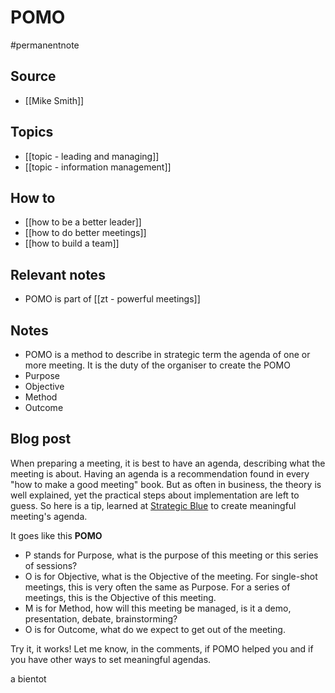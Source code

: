 # POMO
#permanentnote

## Source
- [[Mike Smith]]

## Topics
- [[topic - leading and managing]]
- [[topic - information management]]

## How to
- [[how to be a better leader]] 
- [[how to do better meetings]] 
- [[how to build a team]] 

## Relevant notes
- POMO is part of [[zt - powerful meetings]]

## Notes
-	POMO is a method to describe in strategic term the agenda of one or more meeting. It is the duty of the organiser to create the POMO
- Purpose
- Objective
- Method
- Outcome

## Blog post
When preparing a meeting, it is best to have an agenda, describing what the meeting is about. Having an agenda is a recommendation found in every "how to make a good meeting" book. But as often in business, the theory is well explained, yet the practical steps about implementation are left to guess. So here is a tip, learned at [Strategic Blue](https://www.strategic-blue.com) to create meaningful meeting's agenda.

It goes like this **POMO**

- P stands for Purpose, what is the purpose of this meeting or this series of sessions?
- O is for Objective, what is the Objective of the meeting. For single-shot meetings, this is very often the same as Purpose. For a series of meetings, this is the Objective of this meeting.
- M is for Method, how will this meeting be managed, is it a demo, presentation, debate, brainstorming?
- O is for Outcome, what do we expect to get out of the meeting.

Try it, it works! Let me know, in the comments, if POMO helped you and if you have other ways to set meaningful agendas.

a bientot
